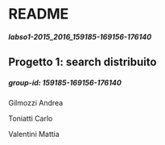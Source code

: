 # README

##### labso1-2015_2016_159185-169156-176140
## Progetto 1: search distribuito
##### group-id: 159185-169156-176140

Gilmozzi Andrea

Toniatti Carlo

Valentini Mattia

